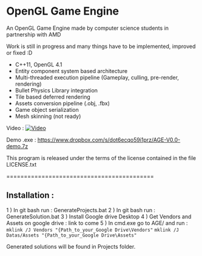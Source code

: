 OpenGL Game Engine
================

An OpenGL Game Engine made by computer science students in partnership with AMD

Work is still in progress and many things have to be implemented, improved or fixed :D

- C++11, OpenGL 4.1
- Entity component system based architecture
- Multi-threaded execution pipeline (Gameplay, culling, pre-render, rendering)
- Bullet Physics Library integration
- Tile based deferred rendering
- Assets conversion pipeline (.obj, .fbx)
- Game object serialization
- Mesh skinning (not ready)

Video :
[![Video](http://img.youtube.com/vi/ebwDNA2wz-k/0.jpg)](http://www.youtube.com/watch?v=ebwDNA2wz-k)

Demo .exe : https://www.dropbox.com/s/dot6ecqo59i1prz/AGE-V0.0-demo.7z

This program is released under the terms of the license contained in the file LICENSE.txt


==========================================

## Installation :

1 ) In git bash run : GenerateProjects.bat
2 ) In git bash run : GenerateSolution.bat
3 ) Install Google drive Desktop
4 ) Get Vendors and Assets on google drive : link to come
5 ) In cmd.exe go to AGE/ and run :
    `mklink /J Vendors "{Path_to_your_Google Drive\Vendors"`
    `mklink /J Datas/Assets "{Path_to_your_Google Drive\Assets"`

Generated solutions will be found in Projects folder.

